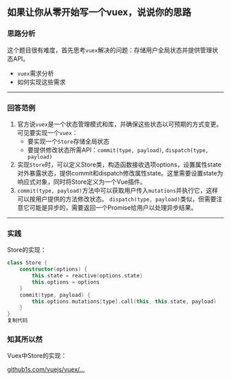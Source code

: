 ## 如果让你从零开始写一个vuex，说说你的思路

### 思路分析

这个题目很有难度，首先思考`vuex`解决的问题：存储用户全局状态并提供管理状态API。

- `vuex`需求分析
- 如何实现这些需求

------

### 回答范例

1. 官方说`vuex`是一个状态管理模式和库，并确保这些状态以可预期的方式变更。可见要实现一个`vuex`：
   - 要实现一个`Store`存储全局状态
   - 要提供修改状态所需API：`commit(type, payload)`, `dispatch(type, payload)`
2. 实现`Store`时，可以定义Store类，构造函数接收选项options，设置属性state对外暴露状态，提供commit和dispatch修改属性state。这里需要设置state为响应式对象，同时将Store定义为一个Vue插件。
3. `commit(type, payload)`方法中可以获取用户传入`mutations`并执行它，这样可以按用户提供的方法修改状态。 `dispatch(type, payload)`类似，但需要注意它可能是异步的，需要返回一个Promise给用户以处理异步结果。

------

### 实践

Store的实现：

```kotlin
class Store {
    constructor(options) {
        this.state = reactive(options.state)
        this.options = options
    }
    commit(type, payload) {
        this.options.mutations[type].call(this, this.state, payload)
    }
}
复制代码
```

### 知其所以然

Vuex中Store的实现：

[github1s.com/vuejs/vuex/…](https://link.juejin.cn/?target=https%3A%2F%2Fgithub1s.com%2Fvuejs%2Fvuex%2Fblob%2FHEAD%2Fsrc%2Fstore.js%23L19-L20)